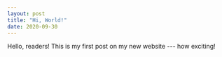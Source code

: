 ```yaml
---
layout: post
title: "Hi, World!"
date: 2020-09-30
---
```


Hello, readers! This is my first post on my new website --- how exciting!
